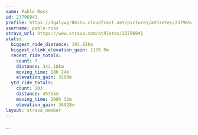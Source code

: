 ```yaml
---
name: Pablo Ross
id: 23796941
profile: https://dgalywyr863hv.cloudfront.net/pictures/athletes/23796941/14615399/1/large.jpg
username: pablo-ross
strava_url: https://www.strava.com/athletes/23796941
stats:
  biggest_ride_distance: 193.82km
  biggest_climb_elevation_gain: 1170.9m
  recent_ride_totals:
    count: 7
    distance: 342.18km
    moving_time: 18h 24m
    elevation_gain: 3590m
  ytd_ride_totals:
    count: 103
    distance: 4571km
    moving_time: 208h 32m
    elevation_gain: 36928m
layout: strava_member
--- 
```

...

